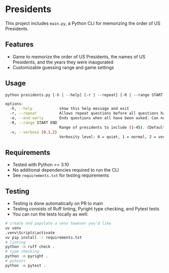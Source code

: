 # Presidents

This project includes `main.py`, a Python CLI for memorizing the order of US Presidents.

## Features

- Game to memorize the order of US Presidents, the names of US Presidents, and the years they were inaugurated
- Customizable guessing range and game settings

## Usage

```bash
python presidents.py [-h | --help] [-r | --repeat] [-R | --range START END] [-v | --verbose {0,1,2}]

options:
  -h, --help            show this help message and exit
  -r, --repeat          Allows repeat questions before all questions have been exhausted. Can not be used with --end-early. (Default: false)
  -e, --end-early       Ends questions when all have been asked. Can not be used with --repeat. (Default: false)
  -R, --range START END
                        Range of presidents to include (1-45). (Default: all)
  -v, --verbose {0,1,2}
                        Verbosity level: 0 = quiet, 1 = normal, 2 = verbose. (Default: 1)
```

## Requirements

- Tested with Python >= 3.10
- No additional dependencies required to run the CLI
- See `requirements.txt` for testing requirements

## Testing

- Testing is done automatically on PR to main
- Testing consists of Ruff linting, Pyright type checking, and Pytest tests
- You can run the tests locally as well:
```bash
# create and populate a venv however you'd like
uv venv
.venv\Scripts\activate
uv pip install -r requirements.txt
# linting
python -m ruff check .
# type checking
python -m pyright .
# pytests
python -m pytest .
```